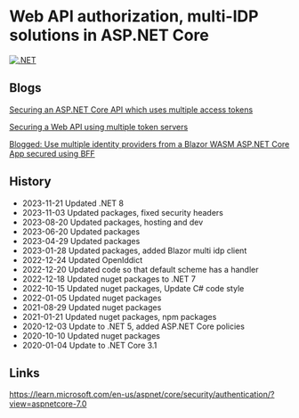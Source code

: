 # Web API authorization, multi-IDP solutions in ASP.NET Core

[![.NET](https://github.com/damienbod/ApiJwtWithTwoSts/actions/workflows/dotnet.yml/badge.svg)](https://github.com/damienbod/ApiJwtWithTwoSts/actions/workflows/dotnet.yml)

## Blogs

[Securing an ASP.NET Core API which uses multiple access tokens](https://damienbod.com/2020/12/03/securing-an-asp-net-core-api-which-uses-multiple-access-tokens/)

[Securing a Web API using multiple token servers](https://damienbod.com/2019/10/25/securing-a-web-api-using-multiple-token-servers/)

[Blogged: Use multiple identity providers from a Blazor WASM ASP.NET Core App secured using BFF](https://damienbod.com/2023/02/14/use-multiple-identity-providers-from-a-blazor-wasm-asp-net-core-app-secured-using-bff/)

## History

- 2023-11-21 Updated .NET 8
- 2023-11-03 Updated packages, fixed security headers
- 2023-08-20 Updated packages, hosting and dev 
- 2023-06-20 Updated packages
- 2023-04-29 Updated packages
- 2023-01-28 Updated packages, added Blazor multi idp client
- 2022-12-24 Updated OpenIddict
- 2022-12-20 Updated code so that default scheme has a handler
- 2022-12-18 Updated nuget packages to .NET 7
- 2022-10-15 Updated nuget packages, Update C# code style
- 2022-01-05 Updated nuget packages
- 2021-08-29 Updated nuget packages
- 2021-01-21 Updated nuget packages, npm packages
- 2020-12-03 Update to .NET 5, added ASP.NET Core policies
- 2020-10-10 Updated nuget packages
- 2020-01-04 Update to .NET Core 3.1

## Links

https://learn.microsoft.com/en-us/aspnet/core/security/authentication/?view=aspnetcore-7.0
